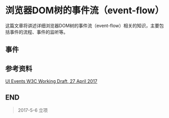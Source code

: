 # 浏览器DOM树的事件流（event-flow）

这篇文章将讲述详细浏览器DOM树的事件流（event-flow）相关的知识，主要包括事件的流程、事件的监听等。

## 事件

## 参考资料

[UI Events W3C Working Draft, 27 April 2017](https://w3c.github.io/uievents/#event-flow)

## END

>   2017-5-6    立项
